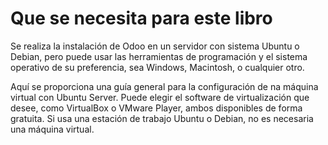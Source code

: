 Que se necesita para este libro
==============================

Se realiza la instalación de Odoo en un servidor con sistema Ubuntu o Debian,	pero puede usar las herramientas de programación y el sistema operativo de su preferencia,	sea Windows,	Macintosh,	o cualquier otro.

Aquí se proporciona una guía general para la configuración de na máquina virtual con	Ubuntu	Server.	Puede elegir el software de virtualización que desee,	como VirtualBox	o	VMware Player,	ambos disponibles de forma gratuita.	Si usa una estación de trabajo Ubuntu	o	Debian,	no es necesaria una máquina virtual.
